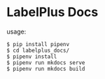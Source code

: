 # LabelPlus Docs

usage:

```
$ pip install pipenv
$ cd labelplus_docs/
$ pipenv install
$ pipenv run mkdocs serve
$ pipenv run mkdocs build
```

